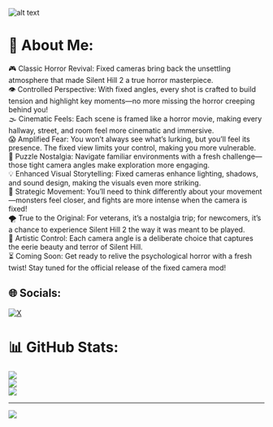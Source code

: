 ![alt text](https://i.imgur.com/Ha4G98S.jpeg "SH2RemakeLegacy")



# 💫 About Me:
🎮 Classic Horror Revival: Fixed cameras bring back the unsettling atmosphere that made Silent Hill 2 a true horror masterpiece.<br>👁️ Controlled Perspective: With fixed angles, every shot is crafted to build tension and highlight key moments—no more missing the horror creeping behind you!<br>🌫️ Cinematic Feels: Each scene is framed like a horror movie, making every hallway, street, and room feel more cinematic and immersive.<br>😱 Amplified Fear: You won’t always see what’s lurking, but you’ll feel its presence. The fixed view limits your control, making you more vulnerable.<br>🧩 Puzzle Nostalgia: Navigate familiar environments with a fresh challenge—those tight camera angles make exploration more engaging.<br>💡 Enhanced Visual Storytelling: Fixed cameras enhance lighting, shadows, and sound design, making the visuals even more striking.<br>🧠 Strategic Movement: You’ll need to think differently about your movement—monsters feel closer, and fights are more intense when the camera is fixed!<br>🌪️ True to the Original: For veterans, it’s a nostalgia trip; for newcomers, it’s a chance to experience Silent Hill 2 the way it was meant to be played.<br>🎥 Artistic Control: Each camera angle is a deliberate choice that captures the eerie beauty and terror of Silent Hill.<br>⏳ Coming Soon: Get ready to relive the psychological horror with a fresh twist! Stay tuned for the official release of the fixed camera mod!


## 🌐 Socials:
[![X](https://img.shields.io/badge/X-black.svg?logo=X&logoColor=white)](https://x.com/HoleIsGoneNow) 


# 📊 GitHub Stats:
![](https://github-readme-stats.vercel.app/api?username=SH2RemakeLegacy&theme=dark&hide_border=false&include_all_commits=false&count_private=true)<br/>
![](https://github-readme-streak-stats.herokuapp.com/?user=SH2RemakeLegacy&theme=dark&hide_border=false)<br/>
![](https://github-readme-stats.vercel.app/api/top-langs/?username=SH2RemakeLegacy&theme=dark&hide_border=false&include_all_commits=false&count_private=true&layout=compact)

---
[![](https://visitcount.itsvg.in/api?id=SH2RemakeLegacy&icon=0&color=0)](https://visitcount.itsvg.in)

<!-- Proudly created with GPRM ( https://gprm.itsvg.in ) -->
